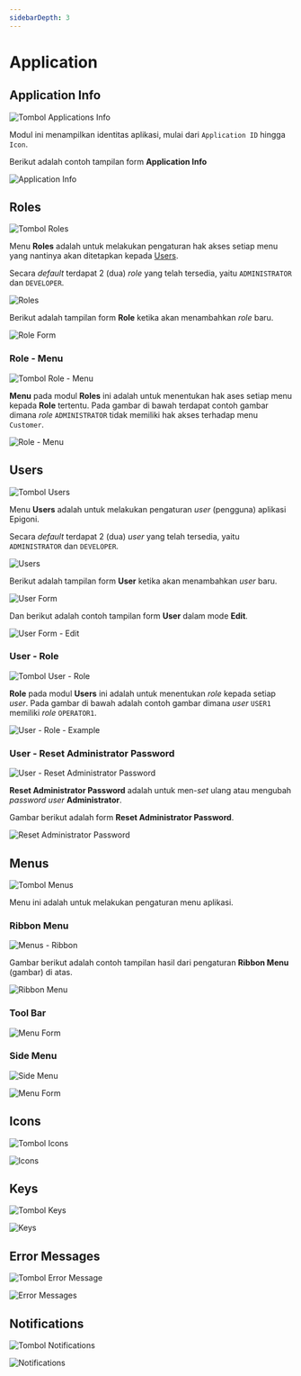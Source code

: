 ```yaml
---
sidebarDepth: 3
---
```


# Application

## Application Info

![Tombol Applications Info](/images/btn-app-info.png)

Modul ini menampilkan identitas aplikasi, mulai dari `Application ID` hingga `Icon`.

Berikut adalah contoh tampilan form **Application Info**

![Application Info](/images/app-info.png)

## Roles

![Tombol Roles](/images/btn-roles.png)

Menu **Roles** adalah untuk melakukan pengaturan hak akses setiap menu yang nantinya akan ditetapkan kepada [Users](./application.md#users).

Secara _default_ terdapat 2 (dua) _role_ yang telah tersedia, yaitu `ADMINISTRATOR` dan `DEVELOPER`.

![Roles](/images/app-roles.png)

Berikut adalah tampilan form **Role** ketika akan menambahkan _role_ baru.

![Role Form](/images/app-role-form.png)

### Role - Menu

![Tombol Role - Menu](/images/btn-role-menu.png)

**Menu** pada modul **Roles** ini adalah untuk menentukan hak ases setiap menu kepada **Role** tertentu. Pada gambar di bawah terdapat contoh gambar dimana _role_ `ADMINISTRATOR` tidak memiliki hak akses terhadap menu `Customer`.

![Role - Menu](/images/role-menu.png)

## Users

![Tombol Users](/images/btn-users.png)

Menu **Users** adalah untuk melakukan pengaturan _user_ (pengguna) aplikasi Epigoni.

Secara _default_ terdapat 2 (dua) _user_ yang telah tersedia, yaitu `ADMINISTRATOR` dan `DEVELOPER`.

![Users](/images/app-users.png)

Berikut adalah tampilan form **User** ketika akan menambahkan _user_ baru.

![User Form](/images/app-user-form.png)

Dan berikut adalah contoh tampilan form **User** dalam mode **Edit**.

![User Form - Edit](/images/app-user-form-edit.png)

### User - Role

![Tombol User - Role](/images/btn-user-role.png)

**Role** pada modul **Users** ini adalah untuk menentukan _role_ kepada setiap _user_. Pada gambar di bawah adalah contoh gambar dimana _user_ `USER1` memiliki _role_ `OPERATOR1`.

![User - Role - Example](/images/user-role-example.png)

### User - Reset Administrator Password

![User - Reset Administrator Password](/images/user-reset-adm-pass.png)

**Reset Administrator Password** adalah untuk men-_set_ ulang atau mengubah _password_ _user_ **Administrator**.

Gambar berikut adalah form **Reset Administrator Password**.

![Reset Administrator Password](/images/reset-adm-pass.png)

## Menus

![Tombol Menus](/images/btn-menus.png)

Menu ini adalah untuk melakukan pengaturan menu aplikasi.

### Ribbon Menu

![Menus - Ribbon](/images/app-menus-ribbon.png)

Gambar berikut adalah contoh tampilan hasil dari pengaturan **Ribbon Menu** (gambar) di atas.

![Ribbon Menu](/images/ribbon-menu-contoh.png)

### Tool Bar

![Menu Form](/images/toolbar-menu-contoh.png)

### Side Menu

![Side Menu](/images/side-menu-contoh.png)

![Menu Form](/images/app-menu-form.png)

## Icons

![Tombol Icons](/images/btn-icons.png)

![Icons](/images/app-icons.png)

## Keys

![Tombol Keys](/images/btn-keys.png)

![Keys](/images/app-keys.png)

## Error Messages

![Tombol Error Message](/images/btn-err-msg.png)

![Error Messages](/images/app-error-messages.png)

## Notifications

![Tombol Notifications](/images/btn-notif.png)

![Notifications](/images/app-notifications.png)
